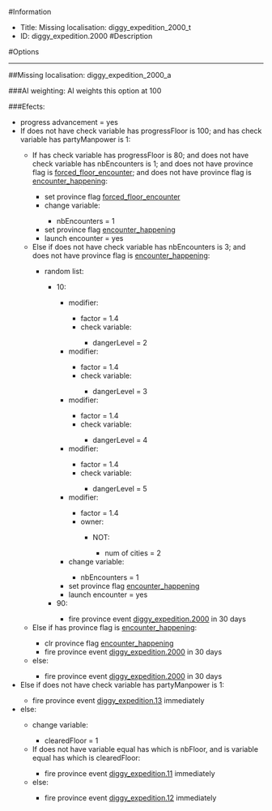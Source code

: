 #Information
 - Title: Missing localisation: diggy_expedition_2000_t
 - ID: diggy_expedition.2000
#Description

#Options

___
##Missing localisation: diggy_expedition_2000_a

###AI weighting:
AI weights this option at 100


###Efects:<ul><li>progress advancement = yes</li><li>If does not have check variable has progressFloor is 100; and  has check variable has partyManpower is 1:</li><ul><li>If has check variable has progressFloor is 80; and does not have check variable has nbEncounters is 1; and does not have province flag is [forced_floor_encounter](../flags/forced_floor_encounter.md); and does not have province flag is [encounter_happening](../flags/encounter_happening.md):</li><ul><li>set province flag [forced_floor_encounter](../flags/forced_floor_encounter.md)</li><li>change variable:</li><ul><li>nbEncounters = 1</li></ul><li>set province flag [encounter_happening](../flags/encounter_happening.md)</li><li>launch encounter = yes</li></ul><li>Else if does not have check variable has nbEncounters is 3; and does not have province flag is [encounter_happening](../flags/encounter_happening.md):</li><ul><li>random list:</li><ul><li>10:</li><ul><li>modifier:</li><ul><li>factor = 1.4</li><li>check variable:</li><ul><li>dangerLevel = 2</li></ul></ul><li>modifier:</li><ul><li>factor = 1.4</li><li>check variable:</li><ul><li>dangerLevel = 3</li></ul></ul><li>modifier:</li><ul><li>factor = 1.4</li><li>check variable:</li><ul><li>dangerLevel = 4</li></ul></ul><li>modifier:</li><ul><li>factor = 1.4</li><li>check variable:</li><ul><li>dangerLevel = 5</li></ul></ul><li>modifier:</li><ul><li>factor = 1.4</li><li>owner:</li><ul><li>NOT:</li><ul><li>num of cities = 2</li></ul></ul></ul><li>change variable:</li><ul><li>nbEncounters = 1</li></ul><li>set province flag [encounter_happening](../flags/encounter_happening.md)</li><li>launch encounter = yes</li></ul><li>90:</li><ul><li>fire province event [diggy_expedition.2000](diggy_expedition.2000_slug) in 30 days</li></ul></ul></ul><li>Else if has province flag is [encounter_happening](../flags/encounter_happening.md):</li><ul><li>clr province flag [encounter_happening](../flags/encounter_happening.md)</li><li>fire province event [diggy_expedition.2000](diggy_expedition.2000_slug) in 30 days</li></ul><li>else:</li><ul><li>fire province event [diggy_expedition.2000](diggy_expedition.2000_slug) in 30 days</li></ul></ul><li>Else if does not have check variable has partyManpower is 1:</li><ul><li>fire province event [diggy_expedition.13](diggy_expedition.13_slug) immediately </li></ul><li>else:</li><ul><li>change variable:</li><ul><li>clearedFloor = 1</li></ul><li>If does not have variable equal has which is nbFloor, and is variable equal has which is clearedFloor:</li><ul><li>fire province event [diggy_expedition.11](diggy_expedition.11_slug) immediately </li></ul><li>else:</li><ul><li>fire province event [diggy_expedition.12](diggy_expedition.12_slug) immediately </li></ul></ul></ul>
